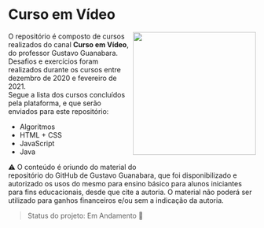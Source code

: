 # Curso em Vídeo

<img src="C:\workspace\curso-em-video\HTML-CSS-2020\html-css\Desafios\desafio d002\img\github-g.png" width="250" align="right"/><p>O repositório é composto de cursos realizados do canal **Curso em Vídeo**, do professor Gustavo Guanabara. Desafios e exercícios foram realizados durante os cursos entre dezembro de 2020 e fevereiro de 2021. <br>Segue a lista dos cursos concluídos pela plataforma, e que serão enviados para este repositório: </p>

<ul>
    <li>Algoritmos</li>
    <li>HTML + CSS</li>
    <li>JavaScript</li>
    <li>Java</li>
</ul>


:warning: O conteúdo é oriundo do material do <a href="https://gustavoguanabara.github.io" style="text-decoration:none">repositório do GitHub de Gustavo Guanabara</a>, que foi disponibilizado e autorizado os usos do mesmo para ensino básico para alunos iniciantes para fins educacionais, desde que cite a autoria. O material não poderá ser utilizado para ganhos financeiros e/ou sem a indicação da autoria.

> Status do projeto: Em Andamento :pencil:

